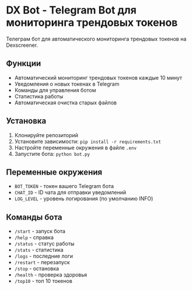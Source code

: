 # DX Bot - Telegram Bot для мониторинга трендовых токенов

Телеграм бот для автоматического мониторинга трендовых токенов на Dexscreener.

## Функции

- Автоматический мониторинг трендовых токенов каждые 10 минут
- Уведомления о новых токенах в Telegram
- Команды для управления ботом
- Статистика работы
- Автоматическая очистка старых файлов

## Установка

1. Клонируйте репозиторий
2. Установите зависимости: `pip install -r requirements.txt`
3. Настройте переменные окружения в файле `.env`
4. Запустите бота: `python bot.py`

## Переменные окружения

- `BOT_TOKEN` - токен вашего Telegram бота
- `CHAT_ID` - ID чата для отправки уведомлений
- `LOG_LEVEL` - уровень логирования (по умолчанию INFO)

## Команды бота

- `/start` - запуск бота
- `/help` - справка
- `/status` - статус работы
- `/stats` - статистика
- `/logs` - последние логи
- `/restart` - перезапуск
- `/stop` - остановка
- `/health` - проверка здоровья
- `/top10` - топ 10 токенов
